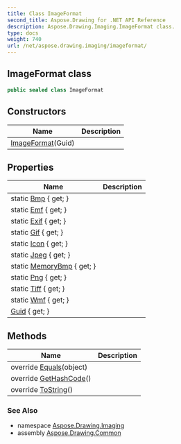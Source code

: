 ```yaml
---
title: Class ImageFormat
second_title: Aspose.Drawing for .NET API Reference
description: Aspose.Drawing.Imaging.ImageFormat class. 
type: docs
weight: 740
url: /net/aspose.drawing.imaging/imageformat/
---
```

## ImageFormat class

```csharp
public sealed class ImageFormat
```

## Constructors

| Name | Description |
| --- | --- |
| [ImageFormat](imageformat/)(Guid) |  |

## Properties

| Name | Description |
| --- | --- |
| static [Bmp](../../aspose.drawing.imaging/imageformat/bmp/) { get; } |  |
| static [Emf](../../aspose.drawing.imaging/imageformat/emf/) { get; } |  |
| static [Exif](../../aspose.drawing.imaging/imageformat/exif/) { get; } |  |
| static [Gif](../../aspose.drawing.imaging/imageformat/gif/) { get; } |  |
| static [Icon](../../aspose.drawing.imaging/imageformat/icon/) { get; } |  |
| static [Jpeg](../../aspose.drawing.imaging/imageformat/jpeg/) { get; } |  |
| static [MemoryBmp](../../aspose.drawing.imaging/imageformat/memorybmp/) { get; } |  |
| static [Png](../../aspose.drawing.imaging/imageformat/png/) { get; } |  |
| static [Tiff](../../aspose.drawing.imaging/imageformat/tiff/) { get; } |  |
| static [Wmf](../../aspose.drawing.imaging/imageformat/wmf/) { get; } |  |
| [Guid](../../aspose.drawing.imaging/imageformat/guid/) { get; } |  |

## Methods

| Name | Description |
| --- | --- |
| override [Equals](../../aspose.drawing.imaging/imageformat/equals/)(object) |  |
| override [GetHashCode](../../aspose.drawing.imaging/imageformat/gethashcode/)() |  |
| override [ToString](../../aspose.drawing.imaging/imageformat/tostring/)() |  |

### See Also

* namespace [Aspose.Drawing.Imaging](../../aspose.drawing.imaging/)
* assembly [Aspose.Drawing.Common](../../)


